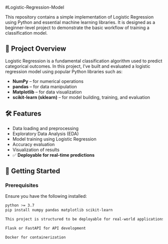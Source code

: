 #Logistic-Regression-Model

This repository contains a simple implementation of Logistic Regression using Python and essential machine learning libraries. It is designed as a beginner-level project to demonstrate the basic workflow of training a classification model.

## 📌 Project Overview

Logistic Regression is a fundamental classification algorithm used to predict categorical outcomes. In this project, I’ve built and evaluated a logistic regression model using popular Python libraries such as:

- **NumPy** – for numerical operations  
- **pandas** – for data manipulation  
- **Matplotlib** – for data visualization  
- **scikit-learn (sklearn)** – for model building, training, and evaluation  

## 🛠️ Features

- Data loading and preprocessing  
- Exploratory Data Analysis (EDA)  
- Model training using Logistic Regression  
- Accuracy evaluation  
- Visualization of results  
- ✅ **Deployable for real-time predictions**

## 🚀 Getting Started

### Prerequisites

Ensure you have the following installed:

```bash
python >= 3.7
pip install numpy pandas matplotlib scikit-learn

This project is structured to be deployable for real-world applications. The trained model can be easily integrated into a web service using:

Flask or FastAPI for API development

Docker for containerization
